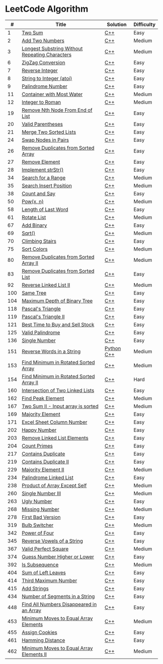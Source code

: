 LeetCode Algorithm 
======================
| # | Title | Solution | Difficulty |
|---| ----- | -------- | ---------- |
|1|[Two Sum](https://leetcode.com/problems/two-sum/)|[C++](./twoSum/two_sum.cc)|Easy|
|2|[Add Two Numbers](https://leetcode.com/problems/add-two-numbers/)|[C++](./addTwoNumbers/add_two_numbers.cc)|Medium|
|3|[Longest Substring Without Repeating Characters](https://leetcode.com/problems/longest-substring-without-repeating-characters/)|[C++](./longestSubstringWithoutRepeatingCharacters/longest_substring_without_repeating_characters.cc)|Medium|
|6|[ZigZag Conversion](https://leetcode.com/problems/zigzag-conversion/)|[C++](./zigzagConversion/zigzag_conversion.cc)|Easy|
|7|[Reverse Integer](https://leetcode.com/problems/reverse-integer/)|[C++](./reverseInteger/reverse_integer.cc)|Easy|
|8|[String to Integer (atoi)](https://leetcode.com/problems/string-to-integer-atoi/)|[C++](./stringtoIntegeratoi/string-to-integer-atoi.cc)|Easy|
|9|[Palindrome Number](https://leetcode.com/problems/palindrome-number/)|[C++](./palindromeNumber/palindrome_number.cc)|Easy|
|11|[Container with Most Water](https://leetcode.com/problems/container-with-most-water/)|[C++](./containerWithMostWater/container_with_most_water.cc)|Medium|
|12|[Integer to Roman](https://leetcode.com/problems/integer-to-roman/)|[C++](./integertoRoman/integer_to_roman.cc)|Medium|
|19|[Remove Nth Node From End of List](https://leetcode.com/problems/remove-nth-node-from-end-of-list/)|[C++](./removeNthNodeFromEndofList/remove_nth_node_from_end_of_list.cc)|Easy|
|20|[Valid Parentheses](https://leetcode.com/problems/valid-parentheses/)|[C++](./validParentheses/valid_parentheses.cc)|Easy|
|21|[Merge Two Sorted Lists](https://leetcode.com/problems/merge-two-sorted-lists/)|[C++](./mergeTwoSortedLists/merge_two_sorted_lists.cc)|Easy|
|24|[Swap Nodes in Pairs](https://leetcode.com/problems/swap-nodes-in-pairs/)|[C++](./swapNodesinPairs/swap_nodes_in_pairs.cc)|Easy|
|26|[Remove Duplicates from Sorted Array](https://leetcode.com/problems/remove-duplicates-from-sorted-array/)|[C++](./removeDuplicatesfromSortedArray/remove_duplicates_from_sorted_array.cc)|Easy|
|27|[Remove Element](https://leetcode.com/problems/remove-element/)|[C++](./removeElement/remove_element.cc)|Easy|
|28|[Implement strStr()](https://leetcode.com/problems/implement-strstr/)|[C++](./implementStrStr/implement_strstr.cc)|Easy|
|34|[Search for a Range](https://leetcode.com/problems/search-for-a-range/)|[C++](./searchForARange/search_for_a_range.cc)|Medium|
|35|[Search Insert Position](https://leetcode.com/problems/search-insert-position/)|[C++](./searchInsertPosition/search_insert_position.cc)|Medium|
|38|[Count and Say](https://leetcode.com/problems/count-and-say/)|[C++](./countandSay/count_and_Say.cc)|Easy|
|50|[Pow(x, n)](https://leetcode.com/problems/powx-n/)|[C++](./powxN/powx_n.cc)|Medium|
|58|[Length of Last Word](https://leetcode.com/problems/length-of-last-word/)|[C++](lengthofLastWord/length_of_last_word.cc)|Easy|
|61|[Rotate List](https://leetcode.com/problems/rotate-list/)|[C++](./rotateList/rotate_list.cc)|Medium|
|67|[Add Binary](https://leetcode.com/problems/add-binary/)|[C++](./addBinary/add_binary.cc)|Easy|
|69|[Sqrt()](https://leetcode.com/problems/sqrtx/)|[C++](./sqrtX/sqrt_x.cc)|Medium|
|70|[Climbing Stairs](https://leetcode.com/problems/climbing-stairs/)|[C++](./climbingStairs/climbing_stairs.cc)|Easy|
|75|[Sort Colors](https://leetcode.com/problems/sort-colors/)|[C++](./sortColors/sort_colors.cc)|Medium|
|80|[Remove Duplicates from Sorted Array II](https://leetcode.com/problems/remove-duplicates-from-sorted-array-ii/)|[C++](./removeDuplicatesfromSortedArrayII/remove_duplicates_from_sorted_array_ii.cc)|Medium|
|83|[Remove Duplicates from Sorted List](https://leetcode.com/problems/remove-duplicates-from-sorted-list/)|[C++](./removeDuplicatesfromSortedList/remove_duplicates_from_sorted_list.cc)|Easy|
|92|[Reverse Linked List II](https://leetcode.com/problems/reverse-linked-list-ii/)|[C++](./reverseLinkedListII/reverse_linked_list_ii.cc)|Medium|
|100|[Same Tree](https://leetcode.com/problems/same-tree/)|[C++](./sameTree/same_tree.cc)|Easy|
|104|[Maximum Depth of Binary Tree](https://leetcode.com/problems/maximum-depth-of-binary-tree/)|[C++](./maximumDepthOfBinaryTree/maximum_depth_of_binary_tree.cc)|Easy|
|118|[Pascal's Triangle](https://leetcode.com/problems/pascals-triangle/)|[C++](./pascalsTriangle/pascals_triangle.cc)|Easy|
|119|[Pascal's Triangle II](https://leetcode.com/problems/pascals-triangle-ii/)|[C++](./pascalsTriangleII/pascals_triangle_ii.cc)|Easy|
|121|[Best Time to Buy and Sell Stock](https://leetcode.com/problems/best-time-to-buy-and-sell-stock/)|[C++](./bestTimetoBuyandSellStock/best_time_to_buy_and_sell_stock.cc)|Easy|
|125|[Valid Palindrome](https://leetcode.com/problems/valid-palindrome/)|[C++](./validPalindrome/valid_palindrome.cc)|Easy|
|136|[Single Number](https://leetcode.com/problems/single-number/)|[C++](./singleNumber/single_number.cc)|Easy|
|151|[Reverse Words in a String](https://leetcode.com/problems/reverse-words-in-a-string/)|[Python](./reverseWordsinaString/reverse_words_in_a_string.py) [C++](./reverseWordsinaString/reverse_words_in_a_string.cc)|Medium|
|153|[Find Minimum in Rotated Sorted Array](https://leetcode.com/problems/find-minimum-in-rotated-sorted-array/)|[C++](./findMinimuminRotatedSortedArray/find_minimum_in_rotated_sorted_array.cc)|Medium|
|154|[Find Minimum in Rotated Sorted Array II](https://leetcode.com/problems/find-minimum-in-rotated-sorted-array-ii/)|[C++](./findMinimuminRotatedSortedArrayII/find_minimum_in_rotated_sorted_array_ii.cc)|Hard|
|160|[Intersection of Two Linked Lists](https://leetcode.com/problems/intersection-of-two-linked-lists/)|[C++](./intersectionofTwoLinkedLists/intersection_of_two_linked_lists.cc)|Easy|
|162|[Find Peak Element](https://leetcode.com/problems/find-peak-element/)|[C++](./findPeakElement/find_peak_element.cc)|Medium|
|167|[Two Sum II - Input array is sorted](https://leetcode.com/problems/two-sum-ii-input-array-is-sorted/)|[C++](./twoSumII/two_sum_ii.cc)|Medium|
|169|[Majority Element](https://leetcode.com/problems/majority-element/)|[C++](./majorityElement/majority_element.cc)|Easy|
|171|[Excel Sheet Column Number](https://oj.leetcode.com/problems/excel-sheet-column-number/)|[C++](./excelSheetColumnNumber/excel_sheet_column_number.cc)|Easy|
|202|[Happy Number](https://leetcode.com/problems/happy-number/)|[C++](./happyNumber/happy_number.cc)|Easy|
|203|[Remove Linked List Elements](https://leetcode.com/problems/remove-linked-list-elements/)|[C++](./removeLinkedListElements/remove_linked_list_elements.cc)|Easy|
|204|[Count Primes](https://leetcode.com/problems/count-primes/)|[C++](./countPrimes/count_primes.cc)|Easy|
|217|[Contains Duplicate](https://leetcode.com/problems/contains-duplicate/)|[C++](./containsDuplicate/contains_duplicate.cc)|Easy|
|219|[Contains Duplicate II](https://leetcode.com/problems/contains-duplicate-ii/)|[C++](./containsDuplicateII/contains_duplicate_ii.cc)|Easy|
|229|[Majority Element II](https://leetcode.com/problems/majority-element-ii/)|[C++](./majorityElementII/majority_element_ii.cc)|Medium|
|234|[Palindrome Linked List](https://leetcode.com/problems/palindrome-linked-list/)|[C++](palindromeLinkedList/palindrome_linked_list.cc)|Easy|
|238|[Product of Array Except Self](https://leetcode.com/problems/product-of-array-except-self/)|[C++](./productofArrayExceptSelf/product_of_array_except_self.cc)|Medium|
|260|[Single Number III](https://leetcode.com/problems/single-number-iii/)|[C++](./singleNumberIII/single_number_iii.cc)|Medium|
|263|[Ugly Number](https://leetcode.com/problems/ugly-number/)|[C++](./uglyNumber/ugly_number.cc)|Easy|
|268|[Missing Number](https://leetcode.com/problems/missing-number/)|[C++](./missingNumber/missing_number.cc)|Medium|
|278|[First Bad Version](https://leetcode.com/problems/first-bad-version/)|[C++](./firstBadVersion/first_bad_version.cc)|Easy|
|319|[Bulb Switcher](https://leetcode.com/problems/bulb-switcher/)|[C++](./bulbSwitcher/bulb_switcher.cc)|Medium|
|342|[Power of Four](https://leetcode.com/problems/power-of-four/)|[C++](./powerOfFour/power_of_four.cc)|Easy|
|345|[Reverse Vowels of a String](https://leetcode.com/problems/reverse-vowels-of-a-string/)|[C++](./reverseVowelsofaString/reverse_vowels_of_a_string.cc)|Easy|
|367|[Valid Perfect Square](https://leetcode.com/problems/valid-perfect-square/)|[C++](./validPerfectSquare/valid_perfect_square.cc)|Medium|
|374|[Guess Number Higher or Lower](https://leetcode.com/problems/guess-number-higher-or-lower/)|[C++](./guessNumberHigherorLower/guess_number_higher_or_lower.cc)|Easy|
|392|[Is Subsequence](https://leetcode.com/problems/is-subsequence/)|[C++](./isSubsequence/is_subsequence.cc)|Medium|
|404|[Sum of Left Leaves](https://leetcode.com/problems/sum-of-left-leaves/)|[C++](./sumofLeftLeaves/sum_of_left_leaves.cc)|Easy|
|414|[Third Maximum Number](https://leetcode.com/problems/third-maximum-number/)|[C++](./thirdMaximumNumber/third_maximum_number.cc)|Easy|
|415|[Add Strings](https://leetcode.com/problems/add-strings/)|[C++](./addStrings/add_strings.cc)|Easy|
|434|[Number of Segments in a String](https://leetcode.com/problems/number-of-segments-in-a-string/)|[C++](./numberofSegmentsinaString/number_of_segments_in_a_string.cc)|Easy|
|448|[Find All Numbers Disappeared in an Array](https://leetcode.com/problems/find-all-numbers-disappeared-in-an-array/)|[C++](./findAllNumbersDisappearedinanArray/find_all_numbers_disappeared_in_an_array.cc)|Easy|
|453|[Minimum Moves to Equal Array Elements](https://leetcode.com/problems/minimum-moves-to-equal-array-elements/)|[C++](./minimumMovestoEqualArrayElements/minimum_moves_to_equal_array_elements.cc)|Medium|
|455|[Assign Cookies](https://leetcode.com/problems/assign-cookies/)|[C++](./assignCookies/assign_cookies.cc)|Easy|
|461|[Hamming Distance](https://leetcode.com/problems/hamming-distance/)|[C++](./hammingDistance/hamming_distance.cc)|Easy|
|462|[Minimum Moves to Equal Array Elements II](https://leetcode.com/problems/minimum-moves-to-equal-array-elements-ii/)|[C++](./minimumMovestoEqualArrayElementsII/minimum_moves_to_equal_array_elements_ii.cc)|Medium|
